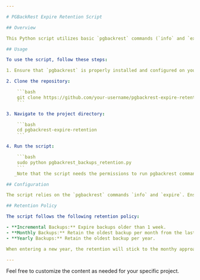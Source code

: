 ```yaml
---

# PGBackRest Expire Retention Script

## Overview

This Python script utilizes basic `pgbackrest` commands (`info` and `expire`) to manage backups efficiently. When executed at the appropriate time, the script automates the expiration of incremental backups that are more than a week old. It also retains the oldest backup per month from the last several months and follows a similar approach for the last years, preserving the oldest backup per year.

## Usage

To use the script, follow these steps:

1. Ensure that `pgbackrest` is properly installed and configured on your system.

2. Clone the repository:

    ```bash
    git clone https://github.com/your-username/pgbackrest-expire-retention.git
    ```

3. Navigate to the project directory:

    ```bash
    cd pgbackrest-expire-retention
    ```

4. Run the script:

    ```bash
    sudo python pgbackrest_backups_retention.py
    ```
   _Note that the script needs the permissions to run pgbackrest commands._

## Configuration

The script relies on the `pgbackrest` commands `info` and `expire`. Ensure that the script is executed at an appropriate frequency to achieve the desired backup retention strategy.

## Retention Policy

The script follows the following retention policy:

- **Incremental Backups:** Expire backups older than 1 week.
- **Monthly Backups:** Retain the oldest backup per month from the last 12 months.
- **Yearly Backups:** Retain the oldest backup per year.

When entering a new year, the retention will stick to the monthy approach for the last 365 days.

---
```


Feel free to customize the content as needed for your specific project.
